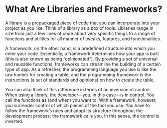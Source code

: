# What Are Libraries and Frameworks?
A library is a prepackaged piece of code that you can incorporate into your project as you like. Think of a library as a box of tools. Libraries range in size from just a few lines of code about very specific things to a range of functions and utilities for all manner of tweaks, features, and functionalities.

A framework, on the other hand, is a predefined structure into which you enter your code. Essentially, a framework determines how your app is built (this is also known as being “opinionated”). By providing a set of universal and reusable functions, frameworks can streamline the building of a certain type of app. As a refresher, the programming language you use is like the raw lumber for creating a table, and the programming framework is the instructions (a set of standards and opinions) on how to create the table.

You can also think of this difference in terms of an inversion of control. When using a library, the developer—you, in this case—is in control. You call the functions as (and when) you want to. With a framework, however, you surrender control of which pieces of the tool you use. You have to follow the framework’s rules and adopt its structure throughout the development process; the framework calls you. In this sense, the control is inverted.


